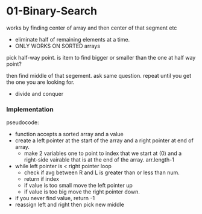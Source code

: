 # 01-Binary-Search

works by finding center of array and then center of that segment etc

* eliminate half of remaining elements at a time.
* ONLY WORKS ON SORTED arrays

pick half-way point. is item to find bigger or smaller than the one at half way point? 

then find middle of that segement. ask same question. repeat until you get the one you are looking for. 

* divide and conquer 

### **Implementation**

 pseudocode: 

* function accepts a sorted array and a value
* create a left pointer at the start of the array and a right pointer at end of array. 
  * make 2 variables one to point to index that we start at \(0\) and a right-side vairable that is at the end of the array. arr.length-1
* while left pointer is &lt; right pointer loop
  * check if avg between R and L is greater than or less than num. 
  * return if index 
  * if value is too small move the left pointer up 
  * if value is too big move the right pointer down. 
* if you never find value, return -1
* reassign left and right then pick new middle



